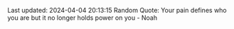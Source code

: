 Last updated: 2024-04-04 20:13:15
Random Quote: Your pain defines who you are but it no longer holds power on you - Noah